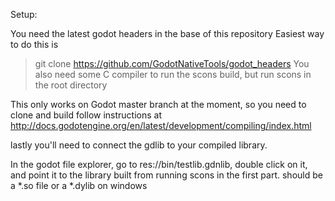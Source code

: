 Setup:

You need the latest godot headers in the base of this repository
Easiest way to do this is
>git clone https://github.com/GodotNativeTools/godot_headers
You also need some C compiler to run the scons build, but run
>scons
in the root directory

This only works on Godot master branch at the moment, so you need to clone and build 
follow instructions at http://docs.godotengine.org/en/latest/development/compiling/index.html

lastly you'll need to connect the gdlib to your compiled library.

In the godot file explorer, go to res://bin/testlib.gdnlib, double click on it, and point it to the library built from running scons in the first part.
should be a *.so file or a *.dylib on windows

